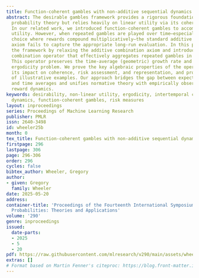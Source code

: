 ```yaml
---
title: Function-coherent gambles with non-additive sequential dynamics
abstract: The desirable gambles framework provides a rigorous foundation for imprecise
  probability theory but relies heavily on linear utility via its coherence axioms.
  In our related work, we introduced function-coherent gambles to accommodate non-linear
  utility. However, when repeated gambles are played over time—especially in intertemporal
  choice where rewards compound multiplicatively—the standard additive combination
  axiom fails to capture the appropriate long-run evaluation. In this paper we extend
  the framework by relaxing the additive combination axiom and introducing a nonlinear
  combination operator that effectively aggregates repeated gambles in the log-domain.
  This operator preserves the time-average (geometric) growth rate and addresses the
  ergodicity problem. We prove the key algebraic properties of the operator, discuss
  its impact on coherence, risk assessment, and representation, and provide a series
  of illustrative examples. Our approach bridges the gap between expectation values
  and time averages and unifies normative theory with empirically observed non-stationary
  reward dynamics.
keywords: desirability, non-linear utility, ergodicity, intertemporal choice, non-additive
  dynamics, function-coherent gambles, risk measures
layout: inproceedings
series: Proceedings of Machine Learning Research
publisher: PMLR
issn: 2640-3498
id: wheeler25b
month: 0
tex_title: Function-coherent gambles with non-additive sequential dynamics
firstpage: 296
lastpage: 306
page: 296-306
order: 296
cycles: false
bibtex_author: Wheeler, Gregory
author:
- given: Gregory
  family: Wheeler
date: 2025-05-20
address:
container-title: 'Proceedings of the Fourteenth International Symposium on Imprecise
  Probabilities: Theories and Applications'
volume: '290'
genre: inproceedings
issued:
  date-parts:
  - 2025
  - 5
  - 20
pdf: https://raw.githubusercontent.com/mlresearch/v290/main/assets/wheeler25b/wheeler25b.pdf
extras: []
# Format based on Martin Fenner's citeproc: https://blog.front-matter.io/posts/citeproc-yaml-for-bibliographies/
---
```

